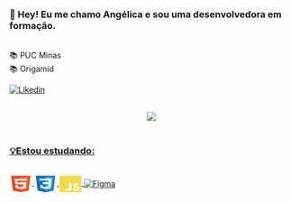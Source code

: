 ### 👋 Hey! Eu me chamo Angélica e sou uma desenvolvedora em formação. 
<br>
📚 PUC Minas <br>
📚 Origamid 

[![Likedin](https://img.shields.io/badge/LinkedIn-0077B5?style=for-the-badge&logo=linkedin&logoColor=white
)](https://www.linkedin.com)<br><br>

<div align="center">
  <a href="https://github.com/angelicasa">
  <img height="180em" src="https://github-readme-stats.vercel.app/api?username=angelicasa&show_icons=true&theme=cobalt&include_all_commits=true&count_private=true"/><br><br>
  </div>
  
### 💡Estou estudando: 
<div style="display: inline_block"><br>
 <img align="center" alt="HTML5" height="30" width="40" src="https://raw.githubusercontent.com/devicons/devicon/master/icons/html5/html5-original.svg">
   <img align="center" alt="CSS3" height="30" width="40" src="https://raw.githubusercontent.com/devicons/devicon/master/icons/css3/css3-original.svg">
     <img align="center" alt="Js" height="30" width="40" src="https://raw.githubusercontent.com/devicons/devicon/master/icons/javascript/javascript-plain.svg">
     <img align="center" alt="Figma" height="30" width="40" src="https://cdn.jsdelivr.net/gh/devicons/devicon/icons/figma/figma-original.svg">
</div>
